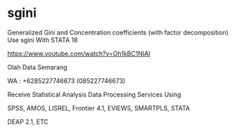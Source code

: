 # sgini
Generalized Gini and Concentration coefficients (with factor decomposition) Use sgini With STATA 18

https://www.youtube.com/watch?v=Oh1kBC1NIAI

Olah Data Semarang

WA : +6285227746673 (085227746673)

Receive Statistical Analysis Data Processing Services Using

SPSS, AMOS, LISREL, Frontier 4.1, EVIEWS, SMARTPLS, STATA

DEAP 2.1, ETC

